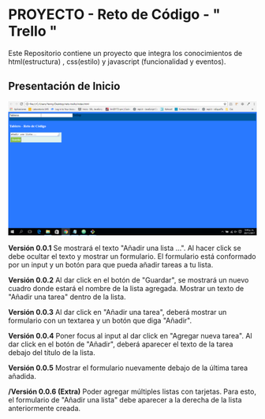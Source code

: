 PROYECTO - Reto de Código - " Trello "
==========================================================

Este Repositorio contiene un proyecto que integra los conocimientos de html(estructura) ,
css(estilo) y javascript (funcionalidad y eventos).

Presentación de Inicio
----------------------
![Inicio](assets/images/1.jpg)

**Versión 0.0.1**
Se mostrará el texto "Añadir una lista ...".
Al hacer click se debe ocultar el texto y mostrar un formulario.
El formulario está conformado por un input y un botón para que pueda añadir tareas a tu lista.

**Versión 0.0.2**
Al dar click en el botón de "Guardar", se mostrará un nuevo cuadro donde estará el nombre de la lista agregada.
Mostrar un texto de "Añadir una tarea" dentro de la lista.

**Versión 0.0.3**
Al dar click en "Añadir una tarea", deberá mostrar un formulario con un textarea y un botón que diga "Añadir".

**Versión 0.0.4**
Poner focus al input al dar click en "Agregar nueva tarea".
Al dar click en el botón de "Añadir", deberá aparecer el texto de la tarea debajo del título de la lista.

**Versión 0.0.5**
Mostrar el formulario nuevamente debajo de la última tarea añadida.

**/Versión 0.0.6 (Extra)**
Poder agregar múltiples listas con tarjetas. Para esto, el formulario de "Añadir una lista" debe aparecer a la derecha de la lista anteriormente creada.

